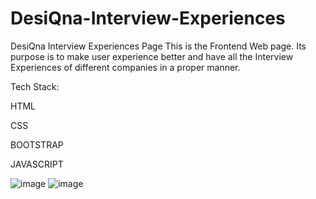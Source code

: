 # DesiQna-Interview-Experiences
DesiQna Interview Experiences Page This is the Frontend Web page. Its purpose is to make user experience better and have all the Interview Experiences of different companies in a proper manner.

Tech Stack:

HTML

CSS

BOOTSTRAP

JAVASCRIPT

![image](https://user-images.githubusercontent.com/98225415/235290850-243300ac-aa57-433c-a464-2b1c0a19014e.png)
![image](https://user-images.githubusercontent.com/98225415/235291017-78992099-68ee-4722-8fe4-945989da46c3.png)

